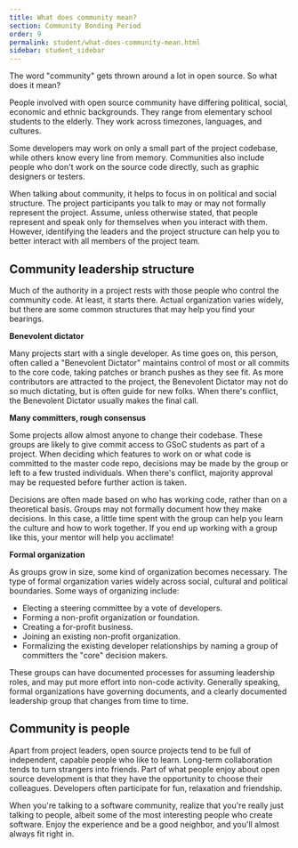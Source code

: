 ```yaml
---
title: What does community mean?
section: Community Bonding Period
order: 9
permalink: student/what-does-community-mean.html
sidebar: student_sidebar
---
```


The word "community" gets thrown around a lot in open source. So what does it mean?

People involved with open source community have differing political, social, economic and ethnic backgrounds. They range from elementary school students to the elderly. They work across timezones, languages, and cultures.

Some developers may work on only a small part of the project codebase, while others know every line from memory. Communities also include people who don't work on the source code directly, such as graphic designers or testers.

When talking about community, it helps to focus in on political and social structure. The project participants you talk to may or may not formally represent the project. Assume, unless otherwise stated, that people represent and speak only for themselves when you interact with them. However, identifying the leaders and the project structure can help you to better interact with all members of the project team.


## Community leadership structure

Much of the authority in a project rests with those people who control the community code. At least, it starts there. Actual organization varies widely, but there are some common structures that may help you find your bearings.

**Benevolent dictator**

Many projects start with a single developer. As time goes on, this person, often called a "Benevolent Dictator" maintains control of most or all commits to the core code, taking patches or branch pushes as they see fit. As more contributors are attracted to the project, the Benevolent Dictator may not do so much dictating, but is often guide for new folks. When there's conflict, the Benevolent Dictator usually makes the final call.

**Many committers, rough consensus**

Some projects allow almost anyone to change their codebase. These groups are likely to give commit access to GSoC students as part of a project. When deciding which features to work on or what code is committed to the master code repo, decisions may be made by the group or left to a few trusted individuals. When there's conflict, majority approval may be requested before further action is taken.

Decisions are often made based on who has working code, rather than on a theoretical basis. Groups may not formally document how they make decisions. In this case, a little time spent with the group can help you learn the culture and how to work together. If you end up working with a group like this, your mentor will help you acclimate!

**Formal organization**

As groups grow in size, some kind of organization becomes necessary. The type of formal organization varies widely across social, cultural and political boundaries.  Some ways of organizing include:

*   Electing a steering committee by a vote of developers.
*   Forming a non-profit organization or foundation.
*   Creating a for-profit business.
*   Joining an existing non-profit organization.
*   Formalizing the existing developer relationships by naming a group of committers the "core" decision makers.

These groups can have documented processes for assuming leadership roles, and may put more effort into non-code activity. Generally speaking, formal organizations have governing documents, and a clearly documented leadership group that changes from time to time.


## Community is people

Apart from project leaders, open source projects tend to be full of independent, capable people who like to learn. Long-term collaboration tends to turn strangers into friends. Part of what people enjoy about open source development is that they have the opportunity to choose their colleagues. Developers often participate for fun, relaxation and friendship.

When you're talking to a software community, realize that you're really just talking to people, albeit some of the most interesting people who create software. Enjoy the experience and be a good neighbor, and you'll almost always fit right in.


